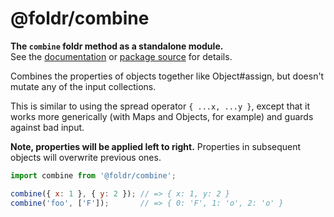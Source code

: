 # @foldr/combine

**The `combine` foldr method as a standalone module.**    
See the [documentation](http://foldr.com/0.0.0/combine) or [package source](https:/github.com/CloudVessel/foldr/blob/master/packages/categories/combine/src/index.js) for details.

Combines the properties of objects together like Object#assign, but doesn't mutate
any of the input collections.

This is similar to using the spread operator `{ ...x, ...y }`, except that
it works more generically (with Maps and Objects, for example) and guards
against bad input.

**Note, properties will be applied left to right.**
Properties in subsequent objects will overwrite previous ones.

```js
import combine from '@foldr/combine';

combine({ x: 1 }, { y: 2 }); // => { x: 1, y: 2 }
combine('foo', ['F']);       // => { 0: 'F', 1: 'o', 2: 'o' }
```
